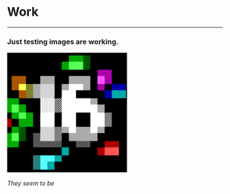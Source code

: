 # Work
___

### Just testing images are working. 

![Alt Text](/static/16color_ansi.png)

*They seem to be*

